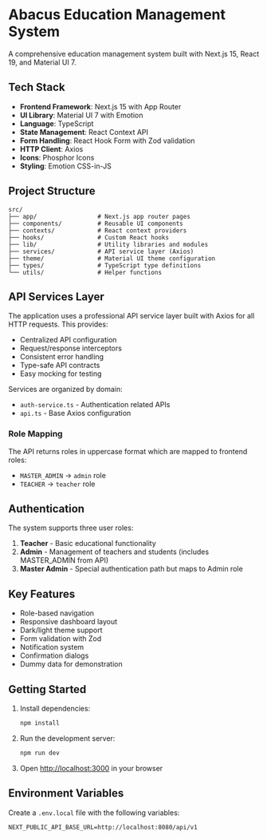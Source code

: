 # Abacus Education Management System

A comprehensive education management system built with Next.js 15, React 19, and Material UI 7.

## Tech Stack

- **Frontend Framework**: Next.js 15 with App Router
- **UI Library**: Material UI 7 with Emotion
- **Language**: TypeScript
- **State Management**: React Context API
- **Form Handling**: React Hook Form with Zod validation
- **HTTP Client**: Axios
- **Icons**: Phosphor Icons
- **Styling**: Emotion CSS-in-JS

## Project Structure

```
src/
├── app/                 # Next.js app router pages
├── components/          # Reusable UI components
├── contexts/            # React context providers
├── hooks/               # Custom React hooks
├── lib/                 # Utility libraries and modules
├── services/            # API service layer (Axios)
├── theme/               # Material UI theme configuration
├── types/               # TypeScript type definitions
└── utils/               # Helper functions
```

## API Services Layer

The application uses a professional API service layer built with Axios for all HTTP requests. This provides:

- Centralized API configuration
- Request/response interceptors
- Consistent error handling
- Type-safe API contracts
- Easy mocking for testing

Services are organized by domain:
- `auth-service.ts` - Authentication related APIs
- `api.ts` - Base Axios configuration

### Role Mapping

The API returns roles in uppercase format which are mapped to frontend roles:
- `MASTER_ADMIN` → `admin` role
- `TEACHER` → `teacher` role

## Authentication

The system supports three user roles:
1. **Teacher** - Basic educational functionality
2. **Admin** - Management of teachers and students (includes MASTER_ADMIN from API)
3. **Master Admin** - Special authentication path but maps to Admin role

## Key Features

- Role-based navigation
- Responsive dashboard layout
- Dark/light theme support
- Form validation with Zod
- Notification system
- Confirmation dialogs
- Dummy data for demonstration

## Getting Started

1. Install dependencies:
   ```bash
   npm install
   ```

2. Run the development server:
   ```bash
   npm run dev
   ```

3. Open [http://localhost:3000](http://localhost:3000) in your browser

## Environment Variables

Create a `.env.local` file with the following variables:

```
NEXT_PUBLIC_API_BASE_URL=http://localhost:8080/api/v1
```